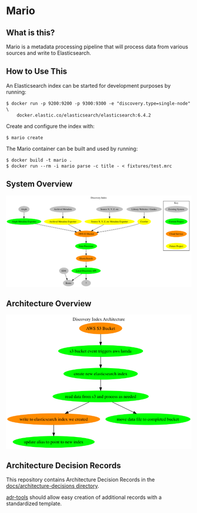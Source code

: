 # Mario

## What is this?

Mario is a metadata processing pipeline that will process data from various
sources and write to Elasticsearch.

## How to Use This

An Elasticsearch index can be started for development purposes by running:

```
$ docker run -p 9200:9200 -p 9300:9300 -e "discovery.type=single-node" \
    docker.elastic.co/elasticsearch/elasticsearch:6.4.2
```

Create and configure the index with:

```
$ mario create
```

The Mario container can be built and used by running:

```
$ docker build -t mario .
$ docker run --rm -i mario parse -c title - < fixtures/test.mrc
```

## System Overview
![alt text](docs/charts/dip_overview.png "Mario system overview chart")

## Architecture Overview
![alt text](docs/charts/dip_architecture.png "Mario system overview chart")

## Architecture Decision Records

This repository contains Architecture Decision Records in the
[docs/architecture-decisions directory](docs/architecture-decisions).

[adr-tools](https://github.com/npryce/adr-tools) should allow easy creation of
additional records with a standardized template.
